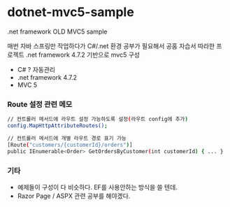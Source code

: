 # dotnet-mvc5-sample
.net framework OLD MVC5 sample

매번 자바 스프링만 작업하다가 C#/.net 환경 공부가 필요해서 
공홈 자습서 따라한 프로젝트
.net framework 4.7.2 기반으로 mvc5 구성

- C# ? 자동관리
- .net framework 4.7.2
- MVC 5

### Route 설정 관련 메모

```bash
// 컨트롤러 메서드에 라우트 설정 가능하도록 설정(라우트 config에 추가)
config.MapHttpAttributeRoutes(); 

// 컨트롤러 메서드에 개별 라우트 경로 표기 가능
[Route("customers/{customerId}/orders")]
public IEnumerable<Order> GetOrdersByCustomer(int customerId) { ... }
```


### 기타
- 예제들이 구성이 다 비슷하다. EF를 사용안하는 방식을 쓸 텐데.
- Razor Page / ASPX 관련 공부를 해야겠다.

